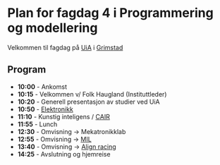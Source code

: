 # Plan for fagdag 4 i Programmering og modellering

Velkommen til fagdag på [UiA](https://www.uia.no/) i [Grimstad](https://goo.gl/maps/g5o2QBzXGPu)

## Program

* **10:00** - Ankomst
* **10:15** - Velkommen v/ Folk Haugland (Instituttleder)
* **10:20** - Generell presentasjon av studier ved UiA
* **10:50** - [Elektronikk](https://www.uia.no/studier/elektronikk-ingenioerfag)
* **11:10** - Kunstig inteligens / [CAIR](https://cair.uia.no/)
* **11:55** - Lunch
* **12:30** - Omvisning -> Mekatronikklab
* **12:55** - Omvisning -> [MIL](https://www.uia.no/om-uia/fakultet/fakultet-for-teknologi-og-realfag/institutt-for-ingenioervitenskap/mechatronics-innovation-lab-mil)
* **13:40** - Omvisning -> [Align racing](http://www.alignracing.no/)
* **14:25** - Avslutning og hjemreise